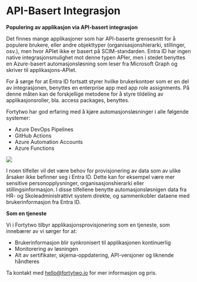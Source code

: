 # API-Basert Integrasjon

**Populering av applikasjon via API-basert integrasjon**

Det finnes mange applikasjoner som har API-baserte grensesnitt for å populere brukere, eller andre objekttyper (organisasjonshierarki, stillinger, osv.), men hvor APIet ikke er basert på SCIM-standarden. Entra ID har ingen native integrasjonsmulighet mot denne typen APIer, men i stedet benyttes en Azure-basert automasjonsløsning som leser fra Microsoft Graph og skriver til applikasjons-APIet.

For å sørge for at Entra ID fortsatt styrer hvilke brukerkontoer som er en del av integrasjonen, benyttes en enterprise app med app role assignments. På denne måten kan de forskjellige metodene for å styre tildeling av applikasjonsroller, bla. access packages, benyttes. 

Fortytwo har god erfaring med å kjøre automasjonsløsninger i alle følgende systemer:

- Azure DevOps Pipelines
- GitHub Actions
- Azure Automation Accounts
- Azure Functions

![](media/20231116110003.png)

I noen tilfeller vil det være behov for provisjonering av data som av ulike årsaker ikke befinner seg i Entra ID. Dette kan for eksempel være mer sensitive personopplysninger, organisasjonshierarki eller stillingsinformasjon. I disse tilfellene benytte automasjonsløsnigen data fra HR- og Skoleadministrattivt system direkte, og sammenkobler dataene med brukerinformasjon fra Entra ID.

**Som en tjeneste**

Vi i Fortytwo tilbyr applikasjonsprovisjonering som en tjeneste, som innebærer av vi sørger for at:

- Brukerinformasjon blir synkronisert til applikasjonen kontinuerlig
- Monitorering av løsningen
- Alt av sertifikater, skjema-oppdatering, API-versjoner og liknende håndteres

Ta kontakt med <a href="mailto:hello@fortytwo.io">hello@fortytwo.io</a> for mer informasjon og pris.